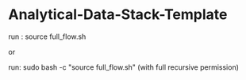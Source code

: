 # Analytical-Data-Stack-Template

run : source full_flow.sh

or

run: sudo bash -c "source full_flow.sh" (with full recursive permission)
